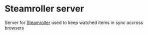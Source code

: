 # Steamroller server

Server for [Steamroller](https://github.com/surdu/steamroller) used to keep watched items in sync accross browsers
